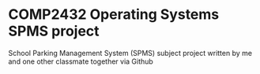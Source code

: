 # COMP2432 Operating Systems SPMS project

School Parking Management System (SPMS) subject project written by me and one other classmate together via Github
